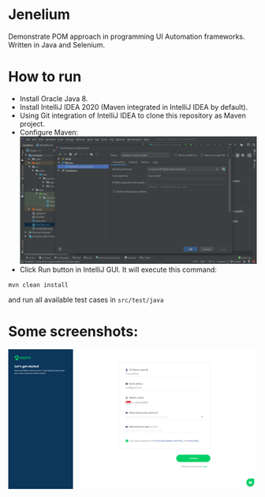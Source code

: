 # Jenelium
Demonstrate POM approach in programming UI Automation frameworks. Written in Java and Selenium.

# How to run
- Install Oracle Java 8.
- Install IntelliJ IDEA 2020 (Maven integrated in IntelliJ IDEA by default).
- Using Git integration of IntelliJ IDEA to clone this repository as Maven project.
- Configure Maven: ![Maven](https://github.com/truongd8593/Jenelium/blob/master/MavenConfigurationIntelliJ.PNG)
- Click Run button in IntelliJ GUI. It will execute this command:
```
mvn clean install
```
and run all available test cases in ```src/test/java```

# Some screenshots:
![Sc1](https://github.com/truongd8593/Jenelium/blob/master/ScreenShot.png)

